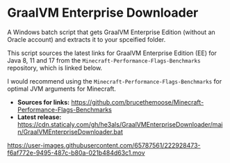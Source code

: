 # GraalVM Enterprise Downloader
A Windows batch script that gets GraalVM Enterprise Edition (without an Oracle account) and extracts it to your spceified folder.

This script sources the latest links for GraalVM Enterprise Edition (EE) for Java 8, 11 and 17 from the `Minecraft-Performance-Flags-Benchmarks` repository, which is linked below.

I would recommend using the `Minecraft-Performance-Flags-Benchmarks` for optimal JVM arguments for Minecraft.

- **Sources for links:** https://github.com/brucethemoose/Minecraft-Performance-Flags-Benchmarks
- **Latest release:** https://cdn.staticaly.com/gh/he3als/GraalVMEnterpriseDownloader/main/GraalVMEnterpriseDownloader.bat

https://user-images.githubusercontent.com/65787561/222928473-f6af772e-9495-487c-b80a-021b484d63c1.mov
